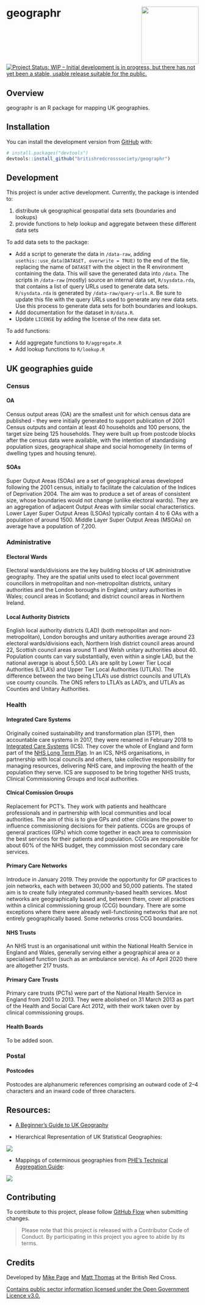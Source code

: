 
<!-- README.md is generated from README.Rmd. Please edit that file -->

# geographr <img src='man/figures/logo-new.png' align="right" height="150" /></a>

<!-- badges: start -->

[![Project Status: WIP – Initial development is in progress, but there
has not yet been a stable, usable release suitable for the
public.](https://www.repostatus.org/badges/latest/wip.svg)](https://www.repostatus.org/#wip)
<!-- badges: end -->

## Overview

geographr is an R package for mapping UK geographies.

## Installation

You can install the development version from
[GitHub](https://github.com/) with:

``` r
# install.packages("devtools")
devtools::install_github("britishredcrosssociety/geographr")
```

## Development

This project is under active development. Currently, the package is
intended to:

1.  distribute uk geographical geospatial data sets (boundaries and
    lookups)  
2.  provide functions to help lookup and aggregate between these
    different data sets

To add data sets to the package:

-   Add a script to generate the data in `/data-raw`, adding
    `usethis::use_data(DATASET, overwrite = TRUE)` to the end of the
    file, replacing the name of `DATASET` with the object in the R
    environment containing the data. This will save the generated data
    into `/data`. The scripts in `/data-raw` (mostly) source an internal
    data set, `R/sysdata.rda`, that contains a list of query URLs used
    to generate data sets. `R/sysdata.rda` is generated by
    `/data-raw/query-urls.R`. Be sure to update this file with the query
    URLs used to generate any new data sets. Use this process to
    generate data sets for both boundaries and lookups.
-   Add documentation for the dataset in `R/data.R`.
-   Update `LICENSE` by adding the license of the new data set.

To add functions:

-   Add aggregate functions to `R/aggregate.R`
-   Add lookup functions to `R/lookup.R`

## UK geographies guide

### Census

#### OA

Census output areas (OA) are the smallest unit for which census data are
published - they were initially generated to support publication of 2001
Census outputs and contain at least 40 households and 100 persons, the
target size being 125 households. They were built up from postcode
blocks after the census data were available, with the intention of
standardising population sizes, geographical shape and social
homogeneity (in terms of dwelling types and housing tenure).

#### SOAs

Super Output Areas (SOAs) are a set of geographical areas developed
following the 2001 census, initially to facilitate the calculation of
the Indices of Deprivation 2004. The aim was to produce a set of areas
of consistent size, whose boundaries would not change (unlike electoral
wards). They are an aggregation of adjacent Output Areas with similar
social characteristics. Lower Layer Super Output Areas (LSOAs) typically
contain 4 to 6 OAs with a population of around 1500. Middle Layer Super
Output Areas (MSOAs) on average have a population of 7,200.

### Administrative

#### Electoral Wards

Electoral wards/divisions are the key building blocks of UK
administrative geography. They are the spatial units used to elect local
government councillors in metropolitan and non-metropolitan districts,
unitary authorities and the London boroughs in England; unitary
authorities in Wales; council areas in Scotland; and district council
areas in Northern Ireland.

#### Local Authority Districts

English local authority districts (LAD) (both metropolitan and
non-metropolitan), London boroughs and unitary authorities average
around 23 electoral wards/divisions each, Northern Irish district
council areas around 22, Scottish council areas around 11 and Welsh
unitary authorities about 40. Population counts can vary substantially,
even within a single LAD, but the national average is about 5,500. LA’s
are split by Lower Tier Local Authorities (LTLA’s) and Upper Tier Local
Authorities (UTLA’s). The difference between the two being LTLA’s use
district councils and UTLA’s use county councils. The ONS refers to
LTLA’s as LAD’s, and UTLA’s as Counties and Unitary Authorities.

### Health

#### Integrated Care Systems

Originally coined sustainability and transformation plan (STP), then
accountable care systems in 2017, they were renamed in February 2018 to
[Integrated Care
Systems](https://www.england.nhs.uk/integratedcare/integrated-care-systems/)
(ICS). They cover the whole of England and form part of the [NHS Long
Term Plan](https://en.wikipedia.org/wiki/NHS_Long_Term_Plan). In an ICS,
NHS organisations, in partnership with local councils and others, take
collective responsibility for managing resources, delivering NHS care,
and improving the health of the population they serve. ICS are supposed
to be bring together NHS trusts, Clinical Commissioning Groups and local
authorities.

#### Clnical Comission Groups

Replacement for PCT’s. They work with patients and healthcare
professionals and in partnership with local communities and local
authorities. The aim of this is to give GPs and other clinicians the
power to influence commissioning decisions for their patients. CCGs are
groups of general practices (GPs) which come together in each area to
commission the best services for their patients and population. CCGs are
responsible for about 60% of the NHS budget, they commission most
secondary care services.

#### Primary Care Networks

Introduce in January 2019. They provide the opportunity for GP practices
to join networks, each with between 30,000 and 50,000 patients. The
stated aim is to create fully integrated community-based health
services. Most networks are geographically based and, between them,
cover all practices within a clinical commissioning group (CCG)
boundary. There are some exceptions where there were already
well-functioning networks that are not entirely geographically based.
Some networks cross CCG boundaries.

#### NHS Trusts

An NHS trust is an organisational unit within the National Health
Service in England and Wales, generally serving either a geographical
area or a specialised function (such as an ambulance service). As of
April 2020 there are altogether 217 trusts.

#### Primary Care Trusts

Primary care trusts (PCTs) were part of the National Health Service in
England from 2001 to 2013. They were abolished on 31 March 2013 as part
of the Health and Social Care Act 2012, with their work taken over by
clinical commissioning groups.

#### Health Boards

To be added soon.

### Postal

#### Postcodes

Postcodes are alphanumeric references comprising an outward code of 2–4
characters and an inward code of three characters.

## Resources:

-   [A Beginner’s Guide to UK
    Geography](misc/a-beginners-guide-to-uk-geography-2020-v1.0.pdf)

-   Hierarchical Representation of UK Statistical Geographies:

<img src='man/figures/hierarchy-poster.png' align="centre"/>

-   Mappings of coterminous geographies from [PHE’s Technical
    Aggregation Guide](https://fingertips.phe.org.uk/profile/guidance):

<img src='man/figures/coterminous-geographies.png' align="centre"/>

## Contributing

To contribute to this project, please follow [GitHub
Flow](https://guides.github.com/introduction/flow/) when submitting
changes.

> Please note that this project is released with a Contributor Code of
> Conduct. By participating in this project you agree to abide by its
> terms.

## Credits

Developed by [Mike Page](https://github.com/MikeJohnPage) and [Matt
Thomas](https://twitter.com/matthewgthomas) at the British Red Cross.

[Contains public sector information licensed under the Open Government
Licence
v3.0.](http://www.nationalarchives.gov.uk/doc/open-government-licence/version/3/)
